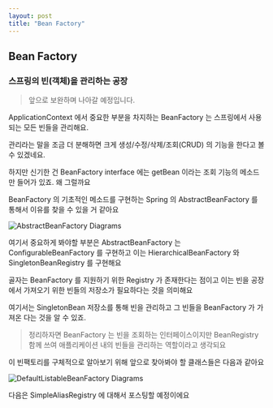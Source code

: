 ```yaml
---
layout: post
title: "Bean Factory"
---
```


## Bean Factory

### 스프링의 빈(객체)을 관리하는 공장

> 앞으로 보완하며 나아갈 예정입니다.

ApplicationContext 에서 중요한 부분을 차지하는 BeanFactory 는 스프링에서 사용되는 모든 빈들을 관리해요.

관리라는 말을 조금 더 분해하면 크게 생성/수정/삭제/조회(CRUD) 의 기능을 한다고 볼 수 있겠네요.

하지만 신기한 건 BeanFactory interface 에는 getBean 이라는 조회 기능의 메소드만 들어가 있죠. 왜 그럴까요

BeanFactory 의 기초적인 메소드를 구현하는 Spring 의 AbstractBeanFactory 를 통해서 이유를 찾을 수 있을 거 같아요

![AbstractBeanFactory Diagrams](https://raw.githubusercontent.com/YounHyunJun/YounHyunJun.github.io/master/img/AbstractBeanFactory_Digagram.PNG)

여기서 중요하게 봐야할 부분은 AbstractBeanFactory 는 ConfigurableBeanFactory 를 구현하고 이는 HierarchicalBeanFactory 와 SingletonBeanRegistry 를 구현해요

골자는 BeanFactory 를 지원하기 위한 Registry 가 존재한다는 점이고 이는 빈을 공장에서 가져오기 위한 빈들의 저장소가 필요하다는 것을 의미해요  

여기서는 SingletonBean 저장소를 통해 빈을 관리하고 그 빈들을 BeanFactory 가 가져온 다는 것을 알 수 있죠.

> 정리하자면 BeanFactory 는 빈을 조회하는 인터페이스이지만 BeanRegistry 함께 쓰여 애플리케이션 내의 빈들을 관리하는 역할이라고 생각되요

이 빈팩토리를 구체적으로 알아보기 위해 앞으로 찾아봐야 할 클래스들은 다음과 같아요

![DefaultListableBeanFactory Diagrams](https://raw.githubusercontent.com/YounHyunJun/YounHyunJun.github.io/master/img/DefaultListableBeanFactory_Digagram.PNG)

다음은 SimpleAliasRegistry 에 대해서 포스팅할 예정이에요